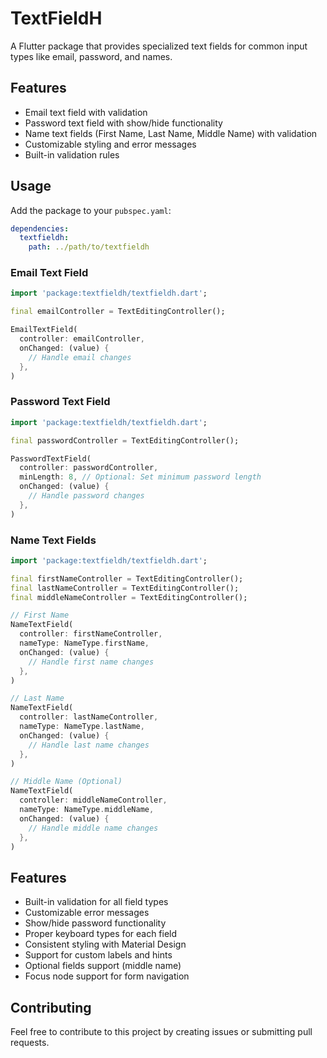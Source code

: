 # TextFieldH

A Flutter package that provides specialized text fields for common input types like email, password, and names.

## Features

- Email text field with validation
- Password text field with show/hide functionality
- Name text fields (First Name, Last Name, Middle Name) with validation
- Customizable styling and error messages
- Built-in validation rules

## Usage

Add the package to your `pubspec.yaml`:

```yaml
dependencies:
  textfieldh:
    path: ../path/to/textfieldh
```

### Email Text Field

```dart
import 'package:textfieldh/textfieldh.dart';

final emailController = TextEditingController();

EmailTextField(
  controller: emailController,
  onChanged: (value) {
    // Handle email changes
  },
)
```

### Password Text Field

```dart
import 'package:textfieldh/textfieldh.dart';

final passwordController = TextEditingController();

PasswordTextField(
  controller: passwordController,
  minLength: 8, // Optional: Set minimum password length
  onChanged: (value) {
    // Handle password changes
  },
)
```

### Name Text Fields

```dart
import 'package:textfieldh/textfieldh.dart';

final firstNameController = TextEditingController();
final lastNameController = TextEditingController();
final middleNameController = TextEditingController();

// First Name
NameTextField(
  controller: firstNameController,
  nameType: NameType.firstName,
  onChanged: (value) {
    // Handle first name changes
  },
)

// Last Name
NameTextField(
  controller: lastNameController,
  nameType: NameType.lastName,
  onChanged: (value) {
    // Handle last name changes
  },
)

// Middle Name (Optional)
NameTextField(
  controller: middleNameController,
  nameType: NameType.middleName,
  onChanged: (value) {
    // Handle middle name changes
  },
)
```

## Features

- Built-in validation for all field types
- Customizable error messages
- Show/hide password functionality
- Proper keyboard types for each field
- Consistent styling with Material Design
- Support for custom labels and hints
- Optional fields support (middle name)
- Focus node support for form navigation

## Contributing

Feel free to contribute to this project by creating issues or submitting pull requests.
